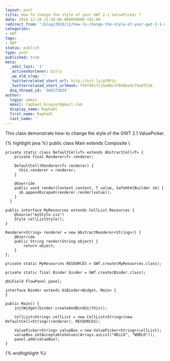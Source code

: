 ```yaml
---
layout: post
title: How-To change the style of your GWT 2.1 ValuePicker ?
date: 2010-12-20 21:59:06.000000000 +01:00
redirect_from: "/blog/2010/12/how-to-change-the-style-of-your-gwt-2-1-valuepicker/"
categories:
- GWT
tags:
- GWT
status: publish
type: post
published: true
meta:
  _edit_last: '1'
  _activeshortener: bitly
  _wp_old_slug: ''
  _twitterrelated_short_url: http://bit.ly/gfRFUz
  _twitterrelated_short_urlHash: f56f401fc33a00c5f858badcf9a9f516
  dsq_thread_id: '366572829'
author:
  login: admin
  email: raphael.brugier@gmail.com
  display_name: Raphaël
  first_name: Raphaël
  last_name: ''
---
```

This class demonstrate how-to change the style of the GWT 2.1 ValuePicker.

{% highlight java %}
public class Main extends Composite {
	
	private static class DefaultCell<T> extends AbstractCell<T> {
	    private final Renderer<T> renderer;

	    DefaultCell(Renderer<T> renderer) {
	      this.renderer = renderer;
	    }

	    @Override
	    public void render(Context context, T value, SafeHtmlBuilder sb) {
	      sb.appendEscaped(renderer.render(value));
	    }
	  }
	
	public interface MyResources extends CellList.Resources {
	    @Source("myStyle.css")
	    Style cellListStyle();
	}
	
	Renderer<String> renderer = new AbstractRenderer<String>() {
		@Override
		public String render(String object) {
			return object;
		}
	};
	
	private static MyResources RESOURCES = GWT.create(MyResources.class);

	private static final Binder binder = GWT.create(Binder.class);
	
	@UiField FlowPanel panel;

	interface Binder extends UiBinder<Widget, Main> {
	}

	public Main() {
		initWidget(binder.createAndBindUi(this));

		CellList<String> cellList = new CellList<String>(new DefaultCell<String>(renderer), RESOURCES);

		ValuePicker<String> valueBox = new ValuePicker<String>(cellList);
		valueBox.setAcceptableValues(Arrays.asList("HELLO", "WORLD"));
		panel.add(valueBox);
	}
{% endhighlight %}